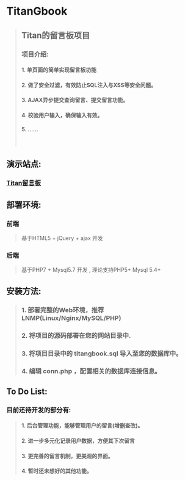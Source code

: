 # TitanGbook
>## Titan的留言板项目
> ### 项目介绍:
> #### 1. 单页面的简单实现留言板功能
> #### 2. 做了安全过滤，有效防止SQL注入与XSS等安全问题。
> #### 3. AJAX异步提交查询留言、提交留言功能。
> #### 4. 校验用户输入，确保输入有效。
> #### 5. ......
> #### <br>

## 演示站点:

### <a href="https://gbook.titan6.cn/" target="_blank">Titan留言板</a>

## 部署环境:
### 前端
> 基于HTML5 + jQuery + ajax 开发

### 后端
> 基于PHP7 + Mysql5.7 开发 , 理论支持PHP5+ Mysql 5.4+

## 安装方法:
> ### 1. 部署完整的Web环境，推荐LNMP(Linux/Nginx/MySQL/PHP)
> ### 2. 将项目的源码部署在您的网站目录中.
> ### 3. 将项目目录中的 titangbook.sql 导入至您的数据库中。
> ### 4. 编辑 conn.php ，配置相关的数据库连接信息。

## To Do List:
### 目前还待开发的部分有:
> #### 1. 后台管理功能，能够管理用户的留言(增删查改)。
> #### 2. 进一步多元化记录用户数据，方便其下次留言
> #### 3. 更完善的留言机制，更美观的界面。
> #### 4. 暂时还未想好的其他功能。